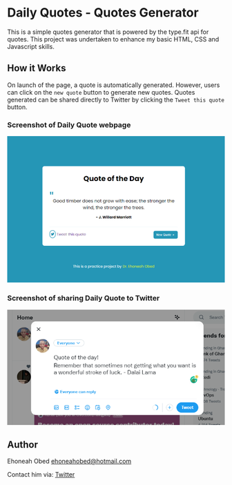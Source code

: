 # Daily Quotes - Quotes Generator
This is a simple quotes generator that is powered by the type.fit api for quotes. This project was undertaken to enhance my basic HTML, CSS and Javascript skills.

## How it Works
On launch of the page, a quote is automatically generated. However, users can click on the `new quote` button to generate new quotes. Quotes generated can be shared directly to Twitter by clicking the `Tweet this quote` button.

### Screenshot of Daily Quote webpage
![Daily Quote Screenshot](./img/quote%20of%20the%20day.png)


### Screenshot of sharing Daily Quote to Twitter
![Daily Quote Screenshot](./img/tweet%20quote%20of%20the%20day.png)

## Author
Ehoneah Obed <ehoneahobed@hotmail.com>

  Contact him via: [Twitter](https://ehoneahobed.com/twitter)